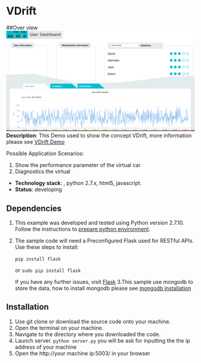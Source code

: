 # VDrift

##Over view
![overview](design/overview.png "overview")
**Description**: This Demo used to show the concept VDrift, more information please see [VDrift Demo](http://wikicentral.cisco.com/display/PROJECT/VDrift+Demo)

Possible Application Scenarios:

1. Show the performance parameter of the virtual car
2. Diagnostics the virtual

  - **Technology stack**: , python 2.7.x, html5, javascript.
  - **Status**: developing

## Dependencies

1. This example was developed and tested using Python version 2.7.10. Follow the instructions to [prepare python environment](https://cto-github.cisco.com/thaton/learning-labs/blob/master/client/posts_old/files/cosc/byod.md).
2. The sample code will need a Preconfigured Flask used for RESTful APIs. Use these steps to install:

    `pip install flask`

    or `sudo pip install flask`

    If you have any further issues, visit [Flask](http://flask.pocoo.org/)
3.This sample use mongodb to store the data, how to install mongodb please see [mongodb installation](https://docs.mongodb.org/manual/installation/)


## Installation

1. Use git clone <repo URL> or download the source code onto your machine.
2. Open the terminal on your machine.
3. Navigate to the directory where you downloaded the code.
4. Launch server.
    `python server.py`
   you will be ask for inputting the the ip address of your machine 
5. Open the http://your machine ip:5003/ in your browser


